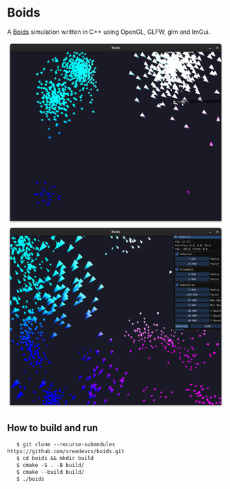 # Boids
A [Boids](http://www.red3d.com/cwr/boids/) simulation written in C++ using OpenGL, GLFW, glm and ImGui.

![Screenshot](images/screenshot2.png)
![Screenshot](images/screenshot3.png)

## How to build and run

```
   $ git clone --recurse-submodules https://github.com/sreedevcv/boids.git
   $ cd boids && mkdir build
   $ cmake -S . -B build/
   $ cmake --build build/
   $ ./boids 
```